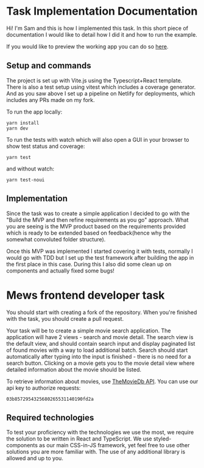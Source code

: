 # Task Implementation Documentation
Hi! I'm Sam and this is how I implemented this task. In this short piece of documentation I would like to detail how I did it and how to run the example.

If you would like to preview the working app you can do so [here](https://samuel-bohovic-mews.netlify.app/).

## Setup and commands
The project is set up with Vite.js using the Typescript+React template. There is also a test setup using vitest which includes a coverage generator.
And as you saw above I set up a pipeline on Netlify for deployments, which includes any PRs made on my fork.

To run the app locally:
```
yarn install
yarn dev
```
To run the tests with watch which will also open a GUI in your browser to show test status and coverage:
```
yarn test
```
and without watch:
```
yarn test-noui
```

## Implementation
Since the task was to create a simple application I decided to go with the "Build the MVP and then refine requirements as you go" approach. What you are seeing is the MVP product based on the requirements provided which is ready to be extended based on feedback(hence why the somewhat convoluted folder structure).

Once this MVP was implemented I started covering it with tests, normally I would go with TDD but I set up the test framework after building the app in the first place in this case. During this I also did some clean up on components and actually fixed some bugs! 

# Mews frontend developer task

You should start with creating a fork of the repository. When you're finished with the task, you should create a pull request.

Your task will be to create a simple movie search application. The application will have 2 views - search and movie detail. The search view is the default view, and should contain search input and display paginated list of found movies with a way to load additional batch. Search should start automatically after typing into the input is finished - there is no need for a search button. Clicking on a movie gets you to the movie detail view where detailed information about the movie should be listed. 

To retrieve information about movies, use [TheMovieDb API](https://developers.themoviedb.org/3/getting-started/introduction). You can use our api key to authorize requests:
```
03b8572954325680265531140190fd2a
```

## Required technologies

To test your proficiency with the technologies we use the most, we require the solution to be written in React and TypeScript.
We use styled-components as our main CSS-in-JS framework, yet feel free to use other solutions you are more familiar with.
The use of any additional library is allowed and up to you.
